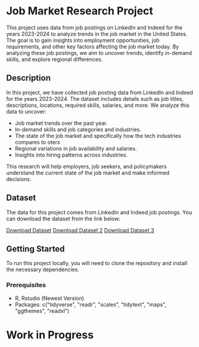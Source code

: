 # Job Market Research Project

This project uses data from job postings on LinkedIn and Indeed for the years 2023-2024 to analyze trends in the job market in the United States. 
The goal is to gain insights into employment opportunities, job requirements, and other key factors affecting the job market today. 
By analyzing these job postings, we aim to uncover trends, identify in-demand skills, and explore regional differences.

## Description

In this project, we have collected job posting data from LinkedIn and Indeed for the years 2023-2024. The dataset includes details such as job titles, descriptions, locations, required skills, salaries, and more. We analyze this data to uncover:
- Job market trends over the past year.
- In-demand skills and job categories and industries.
- The state of the job market and specifically how the tech industries compares to oters
- Regional variations in job availability and salaries.
- Insights into hiring patterns across industries.

This research will help employers, job seekers, and policymakers understand the current state of the job market and make informed decisions.

## Dataset

The data for this project comes from LinkedIn and Indeed job postings. You can download the dataset from the link below:

[Download Dataset](https://www.kaggle.com/datasets/arshkon/linkedin-job-postings/data)
[Download Dataset 2](https://fred.stlouisfed.org/series/IHLIDXUS)
[Download Dataset 3](https://fred.stlouisfed.org/series/IHLIDXUSTPSOFTDEVE)

## Getting Started

To run this project locally, you will need to clone the repository and install the necessary dependencies.

### Prerequisites

- R, Rstudio (Newest Version)
- Packages: c("tidyverse", "readr", "scales", "tidytext", "maps", "ggthemes", "readxl")

# Work in Progress
